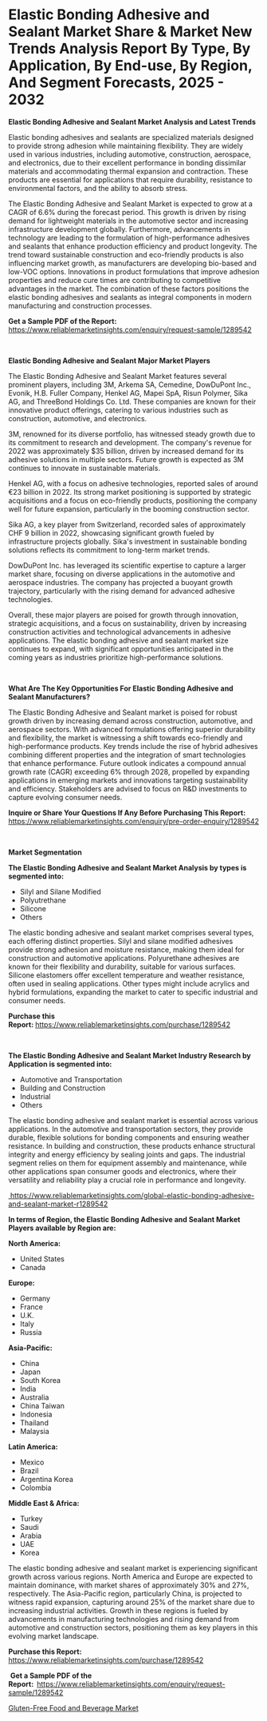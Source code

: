 <p><h1>Elastic Bonding Adhesive and Sealant Market Share & Market New Trends Analysis Report By Type, By Application, By End-use, By Region, And Segment Forecasts, 2025 - 2032</h1></p><p><strong>Elastic Bonding Adhesive and Sealant Market Analysis and Latest Trends</strong></p>
<p><p>Elastic bonding adhesives and sealants are specialized materials designed to provide strong adhesion while maintaining flexibility. They are widely used in various industries, including automotive, construction, aerospace, and electronics, due to their excellent performance in bonding dissimilar materials and accommodating thermal expansion and contraction. These products are essential for applications that require durability, resistance to environmental factors, and the ability to absorb stress.</p><p>The Elastic Bonding Adhesive and Sealant Market is expected to grow at a CAGR of 6.6% during the forecast period. This growth is driven by rising demand for lightweight materials in the automotive sector and increasing infrastructure development globally. Furthermore, advancements in technology are leading to the formulation of high-performance adhesives and sealants that enhance production efficiency and product longevity. The trend toward sustainable construction and eco-friendly products is also influencing market growth, as manufacturers are developing bio-based and low-VOC options. Innovations in product formulations that improve adhesion properties and reduce cure times are contributing to competitive advantages in the market. The combination of these factors positions the elastic bonding adhesives and sealants as integral components in modern manufacturing and construction processes.</p></p>
<p><strong>Get a Sample PDF of the Report:&nbsp;</strong> <a href="https://www.reliablemarketinsights.com/enquiry/request-sample/1289542?utm_campaign=2013&utm_medium=2&utm_source=Github&utm_content=ia&utm_term=16012025&utm_id=elastic-bonding-adhesive-and-sealant">https://www.reliablemarketinsights.com/enquiry/request-sample/1289542</a></p>
<p>&nbsp;</p>
<p><strong>Elastic Bonding Adhesive and Sealant Major Market Players</strong></p>
<p><p>The Elastic Bonding Adhesive and Sealant Market features several prominent players, including 3M, Arkema SA, Cemedine, DowDuPont Inc., Evonik, H.B. Fuller Company, Henkel AG, Mapei SpA, Risun Polymer, Sika AG, and ThreeBond Holdings Co. Ltd. These companies are known for their innovative product offerings, catering to various industries such as construction, automotive, and electronics.</p><p>3M, renowned for its diverse portfolio, has witnessed steady growth due to its commitment to research and development. The company's revenue for 2022 was approximately $35 billion, driven by increased demand for its adhesive solutions in multiple sectors. Future growth is expected as 3M continues to innovate in sustainable materials.</p><p>Henkel AG, with a focus on adhesive technologies, reported sales of around €23 billion in 2022. Its strong market positioning is supported by strategic acquisitions and a focus on eco-friendly products, positioning the company well for future expansion, particularly in the booming construction sector.</p><p>Sika AG, a key player from Switzerland, recorded sales of approximately CHF 9 billion in 2022, showcasing significant growth fueled by infrastructure projects globally. Sika's investment in sustainable bonding solutions reflects its commitment to long-term market trends.</p><p>DowDuPont Inc. has leveraged its scientific expertise to capture a larger market share, focusing on diverse applications in the automotive and aerospace industries. The company has projected a buoyant growth trajectory, particularly with the rising demand for advanced adhesive technologies.</p><p>Overall, these major players are poised for growth through innovation, strategic acquisitions, and a focus on sustainability, driven by increasing construction activities and technological advancements in adhesive applications. The elastic bonding adhesive and sealant market size continues to expand, with significant opportunities anticipated in the coming years as industries prioritize high-performance solutions.</p></p>
<p>&nbsp;</p>
<p><strong>What Are The Key Opportunities For Elastic Bonding Adhesive and Sealant Manufacturers?</strong></p>
<p><p>The Elastic Bonding Adhesive and Sealant market is poised for robust growth driven by increasing demand across construction, automotive, and aerospace sectors. With advanced formulations offering superior durability and flexibility, the market is witnessing a shift towards eco-friendly and high-performance products. Key trends include the rise of hybrid adhesives combining different properties and the integration of smart technologies that enhance performance. Future outlook indicates a compound annual growth rate (CAGR) exceeding 6% through 2028, propelled by expanding applications in emerging markets and innovations targeting sustainability and efficiency. Stakeholders are advised to focus on R&D investments to capture evolving consumer needs.</p></p>
<p><strong>Inquire or Share Your Questions If Any Before Purchasing This Report:</strong> <a href="https://www.reliablemarketinsights.com/enquiry/pre-order-enquiry/1289542?utm_campaign=2013&utm_medium=2&utm_source=Github&utm_content=ia&utm_term=16012025&utm_id=elastic-bonding-adhesive-and-sealant">https://www.reliablemarketinsights.com/enquiry/pre-order-enquiry/1289542</a></p>
<p>&nbsp;</p>
<p><strong>Market Segmentation</strong></p>
<p><strong>The Elastic Bonding Adhesive and Sealant Market Analysis by types is segmented into:</strong></p>
<p><ul><li>Silyl and Silane Modified</li><li>Polyutrethane</li><li>Silicone</li><li>Others</li></ul></p>
<p><p>The elastic bonding adhesive and sealant market comprises several types, each offering distinct properties. Silyl and silane modified adhesives provide strong adhesion and moisture resistance, making them ideal for construction and automotive applications. Polyurethane adhesives are known for their flexibility and durability, suitable for various surfaces. Silicone elastomers offer excellent temperature and weather resistance, often used in sealing applications. Other types might include acrylics and hybrid formulations, expanding the market to cater to specific industrial and consumer needs.</p></p>
<p><strong>Purchase this Report:&nbsp;</strong><a href="https://www.reliablemarketinsights.com/purchase/1289542?utm_campaign=2013&utm_medium=2&utm_source=Github&utm_content=ia&utm_term=16012025&utm_id=elastic-bonding-adhesive-and-sealant">https://www.reliablemarketinsights.com/purchase/1289542</a></p>
<p>&nbsp;</p>
<p><strong>The Elastic Bonding Adhesive and Sealant Market Industry Research by Application is segmented into:</strong></p>
<p><ul><li>Automotive and Transportation</li><li>Building and Construction</li><li>Industrial</li><li>Others</li></ul></p>
<p><p>The elastic bonding adhesive and sealant market is essential across various applications. In the automotive and transportation sectors, they provide durable, flexible solutions for bonding components and ensuring weather resistance. In building and construction, these products enhance structural integrity and energy efficiency by sealing joints and gaps. The industrial segment relies on them for equipment assembly and maintenance, while other applications span consumer goods and electronics, where their versatility and reliability play a crucial role in performance and longevity.</p></p>
<p><a href="https://www.reliablemarketinsights.com/global-elastic-bonding-adhesive-and-sealant-market-r1289542?utm_campaign=2013&utm_medium=2&utm_source=Github&utm_content=ia&utm_term=16012025&utm_id=elastic-bonding-adhesive-and-sealant">&nbsp;https://www.reliablemarketinsights.com/global-elastic-bonding-adhesive-and-sealant-market-r1289542</a></p>
<p><strong>In terms of Region, the Elastic Bonding Adhesive and Sealant Market Players available by Region are:</strong></p>
<p>
    <p> <strong> North America: </strong>
        <ul>
            <li>United States</li>
            <li>Canada</li>
        </ul>
        </p> 
    <p> <strong> Europe: </strong>
        <ul>
            <li>Germany</li>
            <li>France</li>
            <li>U.K.</li>
            <li>Italy</li>
            <li>Russia</li>
        </ul>
        </p> 
    <p> <strong> Asia-Pacific: </strong>
        <ul>
            <li>China</li>
            <li>Japan</li>
            <li>South Korea</li>
            <li>India</li>
            <li>Australia</li>
            <li>China Taiwan</li>
            <li>Indonesia</li>
            <li>Thailand</li>
            <li>Malaysia</li>
        </ul>
        </p> 
    <p> <strong> Latin America: </strong>
        <ul>
            <li>Mexico</li>
            <li>Brazil</li>
            <li>Argentina Korea</li>
            <li>Colombia</li>
        </ul>
        </p> 
    <p> <strong> Middle East & Africa: </strong>
        <ul>
            <li>Turkey</li>
            <li>Saudi</li>
            <li>Arabia</li>
            <li>UAE</li>
            <li>Korea</li>
        </ul>
    </p>
    </p>
<p><p>The elastic bonding adhesive and sealant market is experiencing significant growth across various regions. North America and Europe are expected to maintain dominance, with market shares of approximately 30% and 27%, respectively. The Asia-Pacific region, particularly China, is projected to witness rapid expansion, capturing around 25% of the market share due to increasing industrial activities. Growth in these regions is fueled by advancements in manufacturing technologies and rising demand from automotive and construction sectors, positioning them as key players in this evolving market landscape.</p></p>
<p><strong>Purchase this Report: </strong><a href="https://www.reliablemarketinsights.com/purchase/1289542?utm_campaign=2013&utm_medium=2&utm_source=Github&utm_content=ia&utm_term=16012025&utm_id=elastic-bonding-adhesive-and-sealant">https://www.reliablemarketinsights.com/purchase/1289542</a></p>
<p>&nbsp;<strong>Get a Sample PDF of the Report:&nbsp;&nbsp;</strong><a href="https://www.reliablemarketinsights.com/enquiry/request-sample/1289542?utm_campaign=2013&utm_medium=2&utm_source=Github&utm_content=ia&utm_term=16012025&utm_id=elastic-bonding-adhesive-and-sealant">https://www.reliablemarketinsights.com/enquiry/request-sample/1289542</a></p>
<p><strong></strong></p>
<p><p><a href="https://github.com/MarciaRunte/Market-Research-Report-List-1/blob/main/gluten-free-food-and-beverage-market.md?utm_campaign=2013&utm_medium=2&utm_source=Github&utm_content=ia&utm_term=16012025&utm_id=elastic-bonding-adhesive-and-sealant">Gluten-Free Food and Beverage Market</a></p></p>